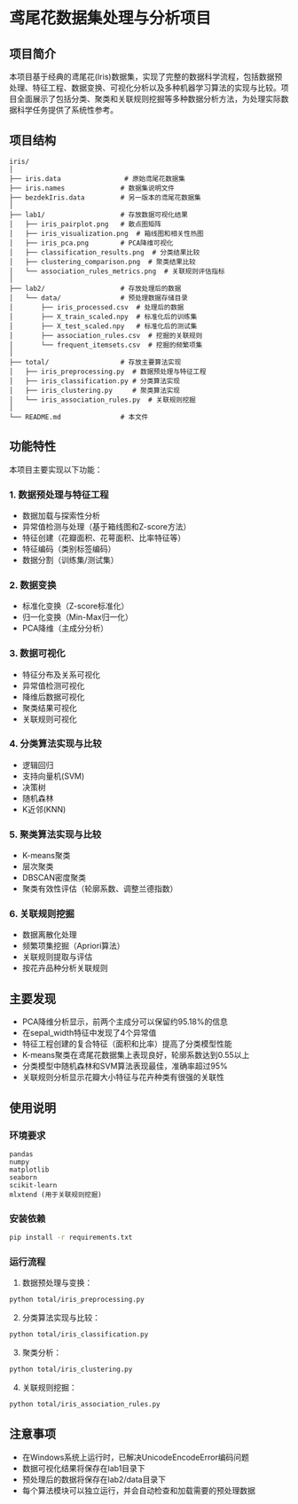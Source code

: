 # 鸢尾花数据集处理与分析项目

## 项目简介
本项目基于经典的鸢尾花(Iris)数据集，实现了完整的数据科学流程，包括数据预处理、特征工程、数据变换、可视化分析以及多种机器学习算法的实现与比较。项目全面展示了包括分类、聚类和关联规则挖掘等多种数据分析方法，为处理实际数据科学任务提供了系统性参考。

## 项目结构
```
iris/
│
├── iris.data                # 原始鸢尾花数据集
├── iris.names              # 数据集说明文件
├── bezdekIris.data         # 另一版本的鸢尾花数据集
│
├── lab1/                   # 存放数据可视化结果
│   ├── iris_pairplot.png   # 散点图矩阵
│   ├── iris_visualization.png  # 箱线图和相关性热图
│   ├── iris_pca.png        # PCA降维可视化
│   ├── classification_results.png  # 分类结果比较
│   ├── clustering_comparison.png  # 聚类结果比较
│   └── association_rules_metrics.png  # 关联规则评估指标
│
├── lab2/                   # 存放处理后的数据
│   └── data/               # 预处理数据存储目录
│       ├── iris_processed.csv  # 处理后的数据
│       ├── X_train_scaled.npy  # 标准化后的训练集
│       ├── X_test_scaled.npy   # 标准化后的测试集
│       ├── association_rules.csv  # 挖掘的关联规则
│       └── frequent_itemsets.csv  # 挖掘的频繁项集
│
├── total/                  # 存放主要算法实现
│   ├── iris_preprocessing.py  # 数据预处理与特征工程
│   ├── iris_classification.py # 分类算法实现
│   ├── iris_clustering.py     # 聚类算法实现
│   └── iris_association_rules.py  # 关联规则挖掘
│
└── README.md               # 本文件
```

## 功能特性
本项目主要实现以下功能：

### 1. 数据预处理与特征工程
- 数据加载与探索性分析
- 异常值检测与处理（基于箱线图和Z-score方法）
- 特征创建（花瓣面积、花萼面积、比率特征等）
- 特征编码（类别标签编码）
- 数据分割（训练集/测试集）

### 2. 数据变换
- 标准化变换（Z-score标准化）
- 归一化变换（Min-Max归一化）
- PCA降维（主成分分析）

### 3. 数据可视化
- 特征分布及关系可视化
- 异常值检测可视化
- 降维后数据可视化
- 聚类结果可视化
- 关联规则可视化

### 4. 分类算法实现与比较
- 逻辑回归
- 支持向量机(SVM)
- 决策树
- 随机森林
- K近邻(KNN)

### 5. 聚类算法实现与比较
- K-means聚类
- 层次聚类
- DBSCAN密度聚类
- 聚类有效性评估（轮廓系数、调整兰德指数）

### 6. 关联规则挖掘
- 数据离散化处理
- 频繁项集挖掘（Apriori算法）
- 关联规则提取与评估
- 按花卉品种分析关联规则

## 主要发现
- PCA降维分析显示，前两个主成分可以保留约95.18%的信息
- 在sepal_width特征中发现了4个异常值
- 特征工程创建的复合特征（面积和比率）提高了分类模型性能
- K-means聚类在鸢尾花数据集上表现良好，轮廓系数达到0.55以上
- 分类模型中随机森林和SVM算法表现最佳，准确率超过95%
- 关联规则分析显示花瓣大小特征与花卉种类有很强的关联性

## 使用说明

### 环境要求
```
pandas
numpy
matplotlib
seaborn
scikit-learn
mlxtend (用于关联规则挖掘)
```

### 安装依赖
```bash
pip install -r requirements.txt
```

### 运行流程
1. 数据预处理与变换：
```bash
python total/iris_preprocessing.py
```

2. 分类算法实现与比较：
```bash
python total/iris_classification.py
```

3. 聚类分析：
```bash
python total/iris_clustering.py
```

4. 关联规则挖掘：
```bash
python total/iris_association_rules.py
```

## 注意事项
- 在Windows系统上运行时，已解决UnicodeEncodeError编码问题
- 数据可视化结果将保存在lab1目录下
- 预处理后的数据将保存在lab2/data目录下
- 每个算法模块可以独立运行，并会自动检查和加载需要的预处理数据 

